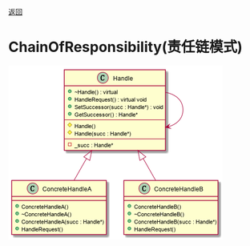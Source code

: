 [返回](../../README.md)

# ChainOfResponsibility(责任链模式)


![UML](../../out/Behavior_model/ChainOfResponsibility/ChainOfResponsibility/ChainOfResponsibility.png)
